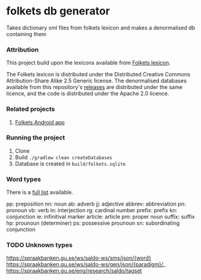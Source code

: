 # folkets db generator

Takes dictionary xml files from folkets lexicon and makes a denormalised db containing them

### Attribution
 
This project build upon the lexicons available from [Folkets lexicon](http://folkets-lexikon.csc.kth.se/folkets/om.html). 

The Folkets lexicon is distributed under the Distributed Creative Commons Attribution-Share Alike 2.5 Generic license. The denormalised databases available from this repository's [releases](https://github.com/baz8080/folkets_db_generator/releases) are distributed under the same licence, and the code is distributed under the Apache 2.0 licence.

### Related projects

1. [Folkets Android app](https://github.com/baz8080/folkets_android)

### Running the project

1. Clone
2. Build `./gradlew clean createDatabases`
3. Database is created in `build/folkets.sqlite`

### Word types

There is a [full list](https://spraakbanken.gu.se/eng/research/saldo/tagset) available.

pp: preposition
nn: noun
ab: adverb
jj: adjective
abbrev: abbreviation
pn: pronoun
vb: verb
in: interjection
rg: cardinal number
prefix: prefix
kn: conjunction
ie: infinitival marker
article: article
pm: proper noun
suffix: suffix
hp: prounoun (determiner)
ps: possessive prounoun
sn: subordinating conjunction

### TODO Unknown types

https://spraakbanken.gu.se/ws/saldo-ws/sms/json/{word}
https://spraakbanken.gu.se/ws/saldo-ws/gen/json/{paradigm}/_
https://spraakbanken.gu.se/eng/research/saldo/tagset
